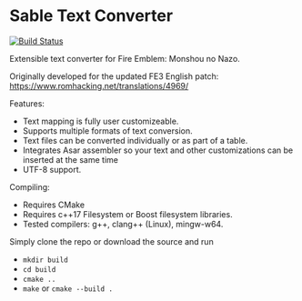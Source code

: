 # Sable Text Converter

[![Build Status](https://travis-ci.org/RobertTheSable/sable-text-converter.svg?branch=master)](https://travis-ci.org/RobertTheSable/sable-text-converter)

Extensible text converter for Fire Emblem: Monshou no Nazo.

Originally developed for the updated FE3 English patch: https://www.romhacking.net/translations/4969/

Features:
* Text mapping is fully user customizeable.
* Supports multiple formats of text conversion.
* Text files can be converted individually or as part of a table.
* Integrates Asar assembler so your text and other customizations can be inserted at the same time
* UTF-8 support.

Compiling:
* Requires CMake 
* Requires c++17 Filesystem or Boost filesystem libraries.
* Tested compilers: g++, clang++ (Linux), mingw-w64.

Simply clone the repo or download the source and run 
* `mkdir build`
* `cd build`
* `cmake ..`
* `make` or `cmake --build .`
